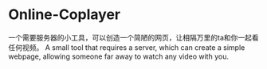 # Online-Coplayer
一个需要服务器的小工具，可以创造一个简陋的网页，让相隔万里的ta和你一起看任何视频。 
A small tool that requires a server, which can create a simple webpage, allowing someone far away to watch any video with you.
